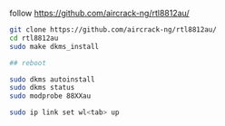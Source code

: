 follow https://github.com/aircrack-ng/rtl8812au/

```sh
git clone https://github.com/aircrack-ng/rtl8812au/
cd rtl8812au
sudo make dkms_install

## reboot

sudo dkms autoinstall
sudo dkms status
sudo modprobe 88XXau

sudo ip link set wl<tab> up
```
